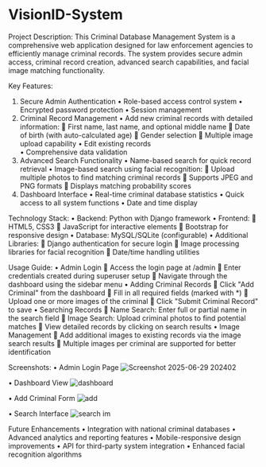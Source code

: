 # VisionID-System

Project Description:
This Criminal Database Management System is a comprehensive web application designed for law enforcement agencies to efficiently manage criminal records. The system provides secure admin access, criminal record creation, advanced search capabilities, and facial image matching functionality.

Key Features:
1. Secure Admin Authentication
•	Role-based access control system
•	Encrypted password protection
•	Session management
2. Criminal Record Management
•	Add new criminal records with detailed information:
    	First name, last name, and optional middle name
    	Date of birth (with auto-calculated age)
    	Gender selection
    	Multiple image upload capability
•	Edit existing records	
•	Comprehensive data validation
3. Advanced Search Functionality
•	Name-based search for quick record retrieval
•	Image-based search using facial recognition:
    	Upload multiple photos to find matching criminal records
    	Supports JPEG and PNG formats
    	Displays matching probability scores
4. Dashboard Interface
•	Real-time criminal database statistics
•	Quick access to all system functions
•	Date and time display

Technology Stack:
•	Backend: Python with Django framework
•	Frontend:
    	HTML5, CSS3
    	JavaScript for interactive elements
    	Bootstrap for responsive design
•	Database: MySQL/SQLite (configurable)
•	Additional Libraries:
    	Django authentication for secure login
    	Image processing libraries for facial recognition
    	Date/time handling utilities
    
Usage Guide:
•	Admin Login
  	Access the login page at /admin
  	Enter credentials created during superuser setup
  	Navigate through the dashboard using the sidebar menu
•	Adding Criminal Records
  	Click "Add Criminal" from the dashboard
  	Fill in all required fields (marked with *)
  	Upload one or more images of the criminal
  	Click "Submit Criminal Record" to save
•	Searching Records
  	Name Search: Enter full or partial name in the search field
  	Image Search: Upload criminal photos to find potential matches
  	View detailed records by clicking on search results
•	Image Management
  	Add additional images to existing records via the image search results
  	Multiple images per criminal are supported for better identification
  
Screenshots:
•	Admin Login Page
![Screenshot 2025-06-29 202402](https://github.com/user-attachments/assets/3de20ba1-ae57-4ebf-af3d-63d9c96a476f)

•	Dashboard View
![dashboard](https://github.com/user-attachments/assets/c80134a4-73c1-4f7c-a468-8a3b4aef69e0)

•	Add Criminal Form
![add](https://github.com/user-attachments/assets/a658c32c-89d8-495c-a870-7671f7058040)

•	Search Interface
![search im](https://github.com/user-attachments/assets/2dc035a9-de41-41e7-a115-f92b8514ec9a)

Future Enhancements
•	Integration with national criminal databases
•	Advanced analytics and reporting features
•	Mobile-responsive design improvements
•	API for third-party system integration
•	Enhanced facial recognition algorithms



